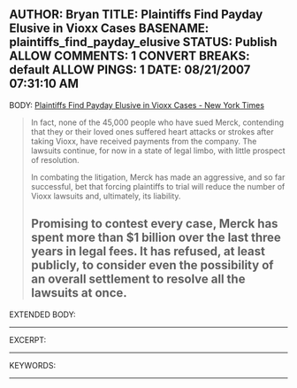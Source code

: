 AUTHOR: Bryan
TITLE: Plaintiffs Find Payday Elusive in Vioxx Cases
BASENAME: plaintiffs_find_payday_elusive
STATUS: Publish
ALLOW COMMENTS: 1
CONVERT BREAKS: __default__
ALLOW PINGS: 1
DATE: 08/21/2007 07:31:10 AM
-----
BODY:
<a title="Plaintiffs Find Payday Elusive in Vioxx Cases - New York Times" href="http://www.nytimes.com/2007/08/21/business/21merck.html?_r=1&th&emc=th&oref=slogin">Plaintiffs Find Payday Elusive in Vioxx Cases - New York Times</a>
<blockquote>
In fact, none of the 45,000 people who have sued Merck, contending that they or their loved ones suffered heart attacks or strokes after taking Vioxx, have received payments from the company. The lawsuits continue, for now in a state of legal limbo, with little prospect of resolution.

In combating the litigation, Merck has made an aggressive, and so far successful, bet that forcing plaintiffs to trial will reduce the number of Vioxx lawsuits and, ultimately, its liability.

Promising to contest every case, Merck has spent more than $1 billion over the last three years in legal fees. It has refused, at least publicly, to consider even the possibility of an overall settlement to resolve all the lawsuits at once.</blockquote>
-----
EXTENDED BODY:

-----
EXCERPT:

-----
KEYWORDS:

-----


